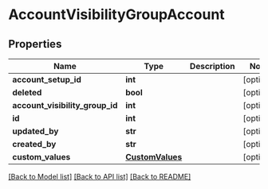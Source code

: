 # AccountVisibilityGroupAccount

## Properties
Name | Type | Description | Notes
------------ | ------------- | ------------- | -------------
**account_setup_id** | **int** |  | [optional] 
**deleted** | **bool** |  | [optional] 
**account_visibility_group_id** | **int** |  | [optional] 
**id** | **int** |  | [optional] 
**updated_by** | **str** |  | [optional] 
**created_by** | **str** |  | [optional] 
**custom_values** | [**CustomValues**](CustomValues.md) |  | [optional] 

[[Back to Model list]](../README.md#documentation-for-models) [[Back to API list]](../README.md#documentation-for-api-endpoints) [[Back to README]](../README.md)

